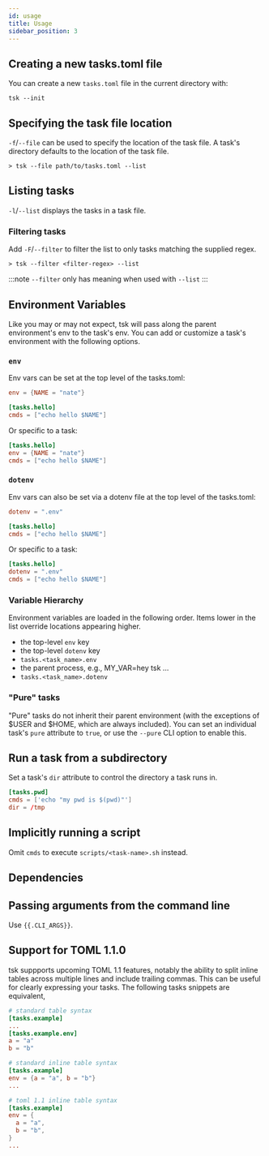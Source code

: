 ```yaml
---
id: usage
title: Usage
sidebar_position: 3
---
```


## Creating a new tasks.toml file

You can create a new `tasks.toml` file in the current directory with:

```shell
tsk --init
```

## Specifying the task file location

`-f`/`--file` can be used to specify the location of the task file. A task's directory defaults to the location of the task file.

```shell
> tsk --file path/to/tasks.toml --list
````

## Listing tasks

`-l`/`--list` displays the tasks in a task file.

### Filtering tasks

Add `-F`/`--filter` to filter the list to only tasks matching the supplied regex.

```shell
> tsk --filter <filter-regex> --list
```

:::note
`--filter` only has meaning when used with `--list`
:::

## Environment Variables

Like you may or may not expect, tsk will pass along the parent environment's env to the task's env. You can add or customize a task's environment with the following options.

### `env`

Env vars can be set at the top level of the tasks.toml:
```toml title="tasks.toml"
env = {NAME = "nate"}

[tasks.hello]
cmds = ["echo hello $NAME"]
```

Or specific to a task:
```toml title="tasks.toml"
[tasks.hello]
env = {NAME = "nate"}
cmds = ["echo hello $NAME"]
```

### `dotenv`

Env vars can also be set via a dotenv file at the top level of the tasks.toml:
```toml title="tasks.toml"
dotenv = ".env"

[tasks.hello]
cmds = ["echo hello $NAME"]
```

Or specific to a task:
```toml title="tasks.toml"
[tasks.hello]
dotenv = ".env"
cmds = ["echo hello $NAME"]
```

### Variable Hierarchy

Environment variables are loaded in the following order. Items lower in the list override locations appearing higher.

- the top-level `env` key
- the top-level `dotenv` key
- `tasks.<task_name>.env`
- the parent process, e.g., MY_VAR=hey tsk ...
- `tasks.<task_name>.dotenv`

### "Pure" tasks

"Pure" tasks do not inherit their parent environment (with the exceptions of $USER and $HOME, which are always included). You can set an individual task's `pure` attribute to `true`, or use the `--pure` CLI option to enable this. 

## Run a task from a subdirectory

Set a task's `dir` attribute to control the directory a task runs in.

```toml
[tasks.pwd]
cmds = ['echo "my pwd is $(pwd)"']
dir = /tmp
````

## Implicitly running a script

Omit `cmds` to execute `scripts/<task-name>.sh` instead.

## Dependencies

## Passing arguments from the command line

Use `{{.CLI_ARGS}}`.

## Support for TOML 1.1.0

tsk suppports upcoming TOML 1.1 features, notably the ability to split inline tables across multiple lines and include trailing commas. This can be useful for clearly expressing your tasks. The following tasks snippets are equivalent,

```toml
# standard table syntax
[tasks.example]
...
[tasks.example.env]
a = "a"
b = "b"
```

```toml
# standard inline table syntax
[tasks.example]
env = {a = "a", b = "b"}
...
```

```toml
# toml 1.1 inline table syntax
[tasks.example]
env = {
  a = "a",
  b = "b",
}
...
```
